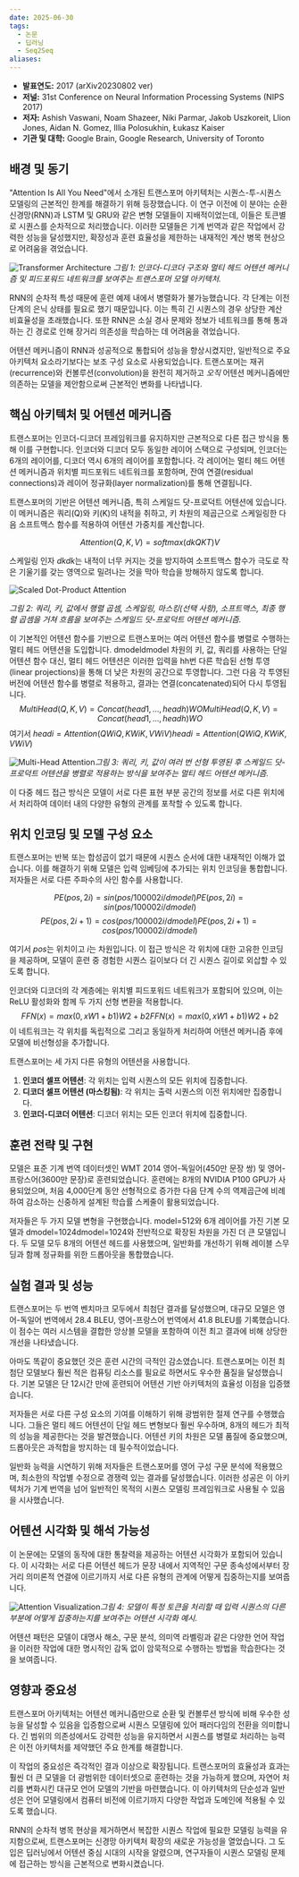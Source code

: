 ```yaml
---
date: 2025-06-30
tags:
  - 논문
  - 딥러닝
  - Seq2Seq
aliases:
---
```

*   **발표연도:** 2017 (arXiv20230802 ver)
*   **저널:** 31st Conference on Neural Information Processing Systems (NIPS 2017)
*   **저자:** Ashish Vaswani, Noam Shazeer, Niki Parmar, Jakob Uszkoreit, Llion Jones, Aidan N. Gomez, Illia Polosukhin, Łukasz Kaiser
*   **기관 및 대학:** Google Brain, Google Research, University of Toronto

## 배경 및 동기

"Attention Is All You Need"에서 소개된 트랜스포머 아키텍처는 시퀀스-투-시퀀스 모델링의 근본적인 한계를 해결하기 위해 등장했습니다. 이 연구 이전에 이 분야는 순환 신경망(RNN)과 LSTM 및 GRU와 같은 변형 모델들이 지배적이었는데, 이들은 토큰별로 시퀀스를 순차적으로 처리했습니다. 이러한 모델들은 기계 번역과 같은 작업에서 강력한 성능을 달성했지만, 확장성과 훈련 효율성을 제한하는 내재적인 계산 병목 현상으로 어려움을 겪었습니다.

![Transformer Architecture](https://paper-assets.alphaxiv.org/figures/1706.03762v7/ModalNet-21.png "Transformer Architecture")
_그림 1: 인코더-디코더 구조와 멀티 헤드 어텐션 메커니즘 및 피드포워드 네트워크를 보여주는 트랜스포머 모델 아키텍처._

RNN의 순차적 특성 때문에 훈련 예제 내에서 병렬화가 불가능했습니다. 각 단계는 이전 단계의 은닉 상태를 필요로 했기 때문입니다. 이는 특히 긴 시퀀스의 경우 상당한 계산 비효율성을 초래했습니다. 또한 RNN은 소실 경사 문제와 정보가 네트워크를 통해 통과하는 긴 경로로 인해 장거리 의존성을 학습하는 데 어려움을 겪었습니다.

어텐션 메커니즘이 RNN과 성공적으로 통합되어 성능을 향상시켰지만, 일반적으로 주요 아키텍처 요소라기보다는 보조 구성 요소로 사용되었습니다. 트랜스포머는 재귀(recurrence)와 컨볼루션(convolution)을 완전히 제거하고 _오직_ 어텐션 메커니즘에만 의존하는 모델을 제안함으로써 근본적인 변화를 나타냅니다.

## 핵심 아키텍처 및 어텐션 메커니즘

트랜스포머는 인코더-디코더 프레임워크를 유지하지만 근본적으로 다른 접근 방식을 통해 이를 구현합니다. 인코더와 디코더 모두 동일한 레이어 스택으로 구성되며, 인코더는 6개의 레이어를, 디코더 역시 6개의 레이어를 포함합니다. 각 레이어는 멀티 헤드 어텐션 메커니즘과 위치별 피드포워드 네트워크를 포함하며, 잔여 연결(residual connections)과 레이어 정규화(layer normalization)를 통해 연결됩니다.

트랜스포머의 기반은 어텐션 메커니즘, 특히 스케일드 닷-프로덕트 어텐션에 있습니다. 이 메커니즘은 쿼리(Q)와 키(K)의 내적을 취하고, 키 차원의 제곱근으로 스케일링한 다음 소프트맥스 함수를 적용하여 어텐션 가중치를 계산합니다.

$$
Attention(Q,K,V)=softmax(dk​​QKT​)V
$$

스케일링 인자 $dkdk$​​는 내적이 너무 커지는 것을 방지하여 소프트맥스 함수가 극도로 작은 기울기를 갖는 영역으로 밀려나는 것을 막아 학습을 방해하지 않도록 합니다.

![Scaled Dot-Product Attention](https://paper-assets.alphaxiv.org/figures/1706.03762v7/ModalNet-19.png "Scaled Dot-Product Attention")


_그림 2: 쿼리, 키, 값에서 행렬 곱셈, 스케일링, 마스킹(선택 사항), 소프트맥스, 최종 행렬 곱셈을 거쳐 흐름을 보여주는 스케일드 닷-프로덕트 어텐션 메커니즘._

이 기본적인 어텐션 함수를 기반으로 트랜스포머는 여러 어텐션 함수를 병렬로 수행하는 멀티 헤드 어텐션을 도입합니다. dmodeldmodel​ 차원의 키, 값, 쿼리를 사용하는 단일 어텐션 함수 대신, 멀티 헤드 어텐션은 이러한 입력을 hh번 다른 학습된 선형 투영(linear projections)을 통해 더 낮은 차원의 공간으로 투영합니다. 그런 다음 각 투영된 버전에 어텐션 함수를 병렬로 적용하고, 결과는 연결(concatenated)되어 다시 투영됩니다.
$$
MultiHead(Q,K,V)=Concat(head1,...,headh)WOMultiHead(Q,K,V)=Concat(head1​,...,headh​)WO
$$
여기서 $headi=Attention(QWiQ,KWiK,VWiV)headi​=Attention(QWiQ​,KWiK​,VWiV​)$

![Multi-Head Attention](https://paper-assets.alphaxiv.org/figures/1706.03762v7/ModalNet-20.png "Multi-Head Attention")_그림 3: 쿼리, 키, 값이 여러 번 선형 투영된 후 스케일드 닷-프로덕트 어텐션을 병렬로 적용하는 방식을 보여주는 멀티 헤드 어텐션 메커니즘._

이 다중 헤드 접근 방식은 모델이 서로 다른 표현 부분 공간의 정보를 서로 다른 위치에서 처리하여 데이터 내의 다양한 유형의 관계를 포착할 수 있도록 합니다.

## 위치 인코딩 및 모델 구성 요소

트랜스포머는 반복 또는 합성곱이 없기 때문에 시퀀스 순서에 대한 내재적인 이해가 없습니다. 이를 해결하기 위해 모델은 입력 임베딩에 추가되는 위치 인코딩을 통합합니다. 저자들은 서로 다른 주파수의 사인 함수를 사용합니다.

$$
PE(pos,2i)=sin⁡(pos/100002i/dmodel)PE(pos,2i)​=sin(pos/100002i/dmodel​)
$$
$$
PE(pos,2i+1)=cos⁡(pos/100002i/dmodel)PE(pos,2i+1)​=cos(pos/100002i/dmodel​)
$$

여기서 $pos$는 위치이고 $i$는 차원입니다. 이 접근 방식은 각 위치에 대한 고유한 인코딩을 제공하며, 모델이 훈련 중 경험한 시퀀스 길이보다 더 긴 시퀀스 길이로 외삽할 수 있도록 합니다.

인코더와 디코더의 각 계층에는 위치별 피드포워드 네트워크가 포함되어 있으며, 이는 ReLU 활성화와 함께 두 가지 선형 변환을 적용합니다.
$$
FFN(x)=max⁡(0,xW1+b1)W2+b2FFN(x)=max(0,xW1​+b1​)W2​+b2​
$$
이 네트워크는 각 위치를 독립적으로 그리고 동일하게 처리하여 어텐션 메커니즘 후에 모델에 비선형성을 추가합니다.

트랜스포머는 세 가지 다른 유형의 어텐션을 사용합니다.

1. **인코더 셀프 어텐션**: 각 위치는 입력 시퀀스의 모든 위치에 집중합니다.
2. **디코더 셀프 어텐션 (마스킹됨)**: 각 위치는 출력 시퀀스의 이전 위치에만 집중합니다.
3. **인코더-디코더 어텐션**: 디코더 위치는 모든 인코더 위치에 집중합니다.

## 훈련 전략 및 구현

모델은 표준 기계 번역 데이터셋인 WMT 2014 영어-독일어(450만 문장 쌍) 및 영어-프랑스어(3600만 문장)로 훈련되었습니다. 훈련에는 8개의 NVIDIA P100 GPU가 사용되었으며, 처음 4,000단계 동안 선형적으로 증가한 다음 단계 수의 역제곱근에 비례하여 감소하는 신중하게 설계된 학습률 스케줄이 활용되었습니다.

저자들은 두 가지 모델 변형을 구현했습니다. model​=512와 6개 레이어를 가진 기본 모델과 dmodel=1024dmodel​=1024와 전반적으로 확장된 차원을 가진 더 큰 모델입니다. 두 모델 모두 8개의 어텐션 헤드를 사용했으며, 일반화를 개선하기 위해 레이블 스무딩과 함께 정규화를 위한 드롭아웃을 통합했습니다.

## 실험 결과 및 성능

트랜스포머는 두 번역 벤치마크 모두에서 최첨단 결과를 달성했으며, 대규모 모델은 영어-독일어 번역에서 28.4 BLEU, 영어-프랑스어 번역에서 41.8 BLEU를 기록했습니다. 이 점수는 여러 시스템을 결합한 앙상블 모델을 포함하여 이전 최고 결과에 비해 상당한 개선을 나타냈습니다.

아마도 똑같이 중요했던 것은 훈련 시간의 극적인 감소였습니다. 트랜스포머는 이전 최첨단 모델보다 훨씬 적은 컴퓨팅 리소스를 필요로 하면서도 우수한 품질을 달성했습니다. 기본 모델은 단 12시간 만에 훈련되어 어텐션 기반 아키텍처의 효율성 이점을 입증했습니다.

저자들은 서로 다른 구성 요소의 기여를 이해하기 위해 광범위한 절제 연구를 수행했습니다. 그들은 멀티 헤드 어텐션이 단일 헤드 변형보다 훨씬 우수하며, 8개의 헤드가 최적의 성능을 제공한다는 것을 발견했습니다. 어텐션 키의 차원은 모델 품질에 중요했으며, 드롭아웃은 과적합을 방지하는 데 필수적이었습니다.

일반화 능력을 시연하기 위해 저자들은 트랜스포머를 영어 구성 구문 분석에 적용했으며, 최소한의 작업별 수정으로 경쟁력 있는 결과를 달성했습니다. 이러한 성공은 이 아키텍처가 기계 번역을 넘어 일반적인 목적의 시퀀스 모델링 프레임워크로 사용될 수 있음을 시사했습니다.

## 어텐션 시각화 및 해석 가능성

이 논문에는 모델의 동작에 대한 통찰력을 제공하는 어텐션 시각화가 포함되어 있습니다. 이 시각화는 서로 다른 어텐션 헤드가 문장 내에서 지역적인 구문 종속성에서부터 장거리 의미론적 연결에 이르기까지 서로 다른 유형의 관계에 어떻게 집중하는지를 보여줍니다.

![Attention Visualization](https://paper-assets.alphaxiv.org/figures/1706.03762v7/x1.png "Attention Visualization")_그림 4: 모델이 특정 토큰을 처리할 때 입력 시퀀스의 다른 부분에 어떻게 집중하는지를 보여주는 어텐션 시각화 예시._

어텐션 패턴은 모델이 대명사 해소, 구문 분석, 의미역 라벨링과 같은 다양한 언어 작업을 이러한 작업에 대한 명시적인 감독 없이 암묵적으로 수행하는 방법을 학습한다는 것을 보여줍니다.

## 영향과 중요성

트랜스포머 아키텍처는 어텐션 메커니즘만으로 순환 및 컨볼루션 방식에 비해 우수한 성능을 달성할 수 있음을 입증함으로써 시퀀스 모델링에 있어 패러다임의 전환을 의미합니다. 긴 범위의 의존성에서도 강력한 성능을 유지하면서 시퀀스를 병렬로 처리하는 능력은 이전 아키텍처를 제약했던 주요 한계를 해결합니다.

이 작업의 중요성은 즉각적인 결과 이상으로 확장됩니다. 트랜스포머의 효율성과 효과는 훨씬 더 큰 모델을 더 광범위한 데이터셋으로 훈련하는 것을 가능하게 했으며, 자연어 처리를 변화시킨 대규모 언어 모델의 기반을 마련했습니다. 이 아키텍처의 단순성과 일반성은 언어 모델링에서 컴퓨터 비전에 이르기까지 다양한 작업과 도메인에 적용될 수 있도록 했습니다.

RNN의 순차적 병목 현상을 제거하면서 복잡한 시퀀스 작업에 필요한 모델링 능력을 유지함으로써, 트랜스포머는 신경망 아키텍처 확장의 새로운 가능성을 열었습니다. 그 도입은 딥러닝에서 어텐션 중심 시대의 시작을 알렸으며, 연구자들이 시퀀스 모델링 문제에 접근하는 방식을 근본적으로 변화시켰습니다.